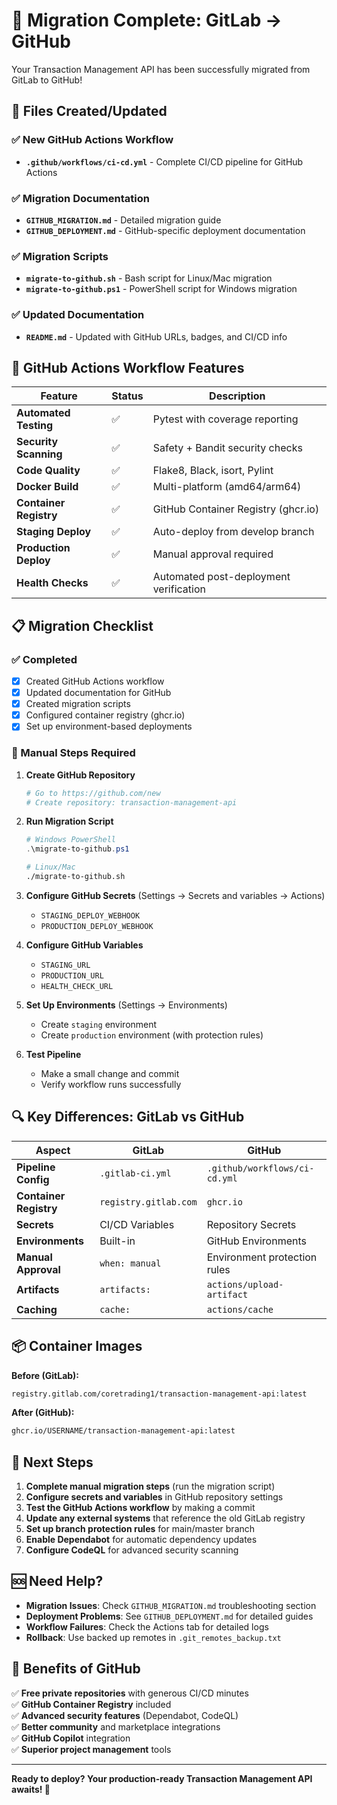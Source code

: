 # 🚀 Migration Complete: GitLab → GitHub

Your Transaction Management API has been successfully migrated from GitLab to GitHub!

## 📁 Files Created/Updated

### ✅ New GitHub Actions Workflow
- **`.github/workflows/ci-cd.yml`** - Complete CI/CD pipeline for GitHub Actions

### ✅ Migration Documentation  
- **`GITHUB_MIGRATION.md`** - Detailed migration guide
- **`GITHUB_DEPLOYMENT.md`** - GitHub-specific deployment documentation

### ✅ Migration Scripts
- **`migrate-to-github.sh`** - Bash script for Linux/Mac migration
- **`migrate-to-github.ps1`** - PowerShell script for Windows migration

### ✅ Updated Documentation
- **`README.md`** - Updated with GitHub URLs, badges, and CI/CD info

## 🔄 GitHub Actions Workflow Features

| Feature | Status | Description |
|---------|--------|-------------|
| **Automated Testing** | ✅ | Pytest with coverage reporting |
| **Security Scanning** | ✅ | Safety + Bandit security checks |
| **Code Quality** | ✅ | Flake8, Black, isort, Pylint |
| **Docker Build** | ✅ | Multi-platform (amd64/arm64) |
| **Container Registry** | ✅ | GitHub Container Registry (ghcr.io) |
| **Staging Deploy** | ✅ | Auto-deploy from develop branch |
| **Production Deploy** | ✅ | Manual approval required |
| **Health Checks** | ✅ | Automated post-deployment verification |

## 📋 Migration Checklist

### ✅ Completed
- [x] Created GitHub Actions workflow
- [x] Updated documentation for GitHub
- [x] Created migration scripts
- [x] Configured container registry (ghcr.io)
- [x] Set up environment-based deployments

### 🔲 Manual Steps Required

1. **Create GitHub Repository**
   ```bash
   # Go to https://github.com/new
   # Create repository: transaction-management-api
   ```

2. **Run Migration Script**
   ```powershell
   # Windows PowerShell
   .\migrate-to-github.ps1
   ```
   ```bash
   # Linux/Mac
   ./migrate-to-github.sh
   ```

3. **Configure GitHub Secrets** (Settings → Secrets and variables → Actions)
   - `STAGING_DEPLOY_WEBHOOK`
   - `PRODUCTION_DEPLOY_WEBHOOK`

4. **Configure GitHub Variables**
   - `STAGING_URL`
   - `PRODUCTION_URL`
   - `HEALTH_CHECK_URL`

5. **Set Up Environments** (Settings → Environments)
   - Create `staging` environment
   - Create `production` environment (with protection rules)

6. **Test Pipeline**
   - Make a small change and commit
   - Verify workflow runs successfully

## 🔍 Key Differences: GitLab vs GitHub

| Aspect | GitLab | GitHub |
|--------|--------|--------|
| **Pipeline Config** | `.gitlab-ci.yml` | `.github/workflows/ci-cd.yml` |
| **Container Registry** | `registry.gitlab.com` | `ghcr.io` |
| **Secrets** | CI/CD Variables | Repository Secrets |
| **Environments** | Built-in | GitHub Environments |
| **Manual Approval** | `when: manual` | Environment protection rules |
| **Artifacts** | `artifacts:` | `actions/upload-artifact` |
| **Caching** | `cache:` | `actions/cache` |

## 📦 Container Images

**Before (GitLab):**
```bash
registry.gitlab.com/coretrading1/transaction-management-api:latest
```

**After (GitHub):**
```bash
ghcr.io/USERNAME/transaction-management-api:latest
```

## 🎯 Next Steps

1. **Complete manual migration steps** (run the migration script)
2. **Configure secrets and variables** in GitHub repository settings
3. **Test the GitHub Actions workflow** by making a commit
4. **Update any external systems** that reference the old GitLab registry
5. **Set up branch protection rules** for main/master branch
6. **Enable Dependabot** for automatic dependency updates
7. **Configure CodeQL** for advanced security scanning

## 🆘 Need Help?

- **Migration Issues**: Check `GITHUB_MIGRATION.md` troubleshooting section
- **Deployment Problems**: See `GITHUB_DEPLOYMENT.md` for detailed guides
- **Workflow Failures**: Check the Actions tab for detailed logs
- **Rollback**: Use backed up remotes in `.git_remotes_backup.txt`

## 🎉 Benefits of GitHub

✅ **Free private repositories** with generous CI/CD minutes  
✅ **GitHub Container Registry** included  
✅ **Advanced security features** (Dependabot, CodeQL)  
✅ **Better community** and marketplace integrations  
✅ **GitHub Copilot** integration  
✅ **Superior project management** tools  

---

**Ready to deploy? Your production-ready Transaction Management API awaits! 🚀**
